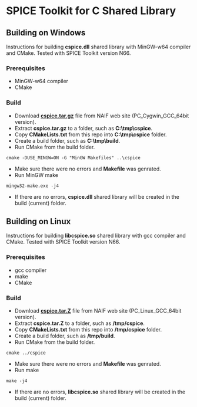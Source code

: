 # SPICE Toolkit for C Shared Library

## Building on Windows

Instructions for building <b>cspice.dll</b> shared library with MinGW-w64 compiler and CMake.
Tested with SPICE Toolkit version N66.

### Prerequisites
* MinGW-w64 compiler
* CMake

### Build
* Download <a href="http://naif.jpl.nasa.gov/pub/naif/toolkit/C/PC_Cygwin_GCC_64bit/packages/cspice.tar.gz"><b>cspice.tar.gz</b></a> 
file from NAIF web site (PC_Cygwin_GCC_64bit version).
* Extract <b>cspice.tar.gz</b> to a folder, such as <b>C:\tmp\cspice</b>.
* Copy <b>CMakeLists.txt</b> from this repo into <b>C:\tmp\cspice</b> folder.
* Create a build folder, such as <b>C:\tmp\build</b>.
* Run CMake from the build folder.
```
cmake -DUSE_MINGW=ON -G "MinGW Makefiles" ..\cspice
```
* Make sure there were no errors and <b>Makefile</b> was genrated.
* Run MinGW make
```
mingw32-make.exe -j4
```
* If there are no errors, <b>cspice.dll</b> shared library will be created in the build (current) folder.


## Building on Linux

Instructions for building <b>libcspice.so</b> shared library with gcc compiler and CMake.
Tested with SPICE Toolkit version N66.

### Prerequisites
* gcc compiler
* make
* CMake

### Build
* Download <a href="http://naif.jpl.nasa.gov/pub/naif/toolkit/C/PC_Linux_GCC_64bit/packages/cspice.tar.Z"><b>cspice.tar.Z</b></a> 
file from NAIF web site (PC_Linux_GCC_64bit version).
* Extract <b>cspice.tar.Z</b> to a folder, such as <b>/tmp/cspice</b>.
* Copy <b>CMakeLists.txt</b> from this repo into <b>/tmp/cspice</b> folder.
* Create a build folder, such as <b>/tmp/build</b>.
* Run CMake from the build folder.
```
cmake ../cspice
```
* Make sure there were no errors and <b>Makefile</b> was genrated.
* Run make
```
make -j4
```
* If there are no errors, <b>libcspice.so</b> shared library will be created in the build (current) folder.
